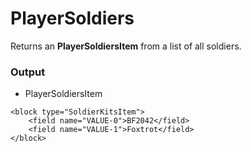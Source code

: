 # PlayerSoldiers

Returns an **PlayerSoldiersItem** from a list of all soldiers.

### Output

-   PlayerSoldiersItem

```blockly
<block type="SoldierKitsItem">
    <field name="VALUE-0">BF2042</field>
    <field name="VALUE-1">Foxtrot</field>
</block>
```
